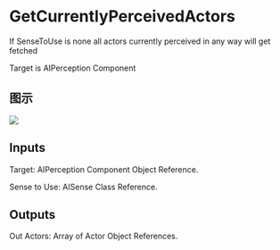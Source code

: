 # GetCurrentlyPerceivedActors

If SenseToUse is none all actors currently perceived in any way will get fetched

Target is AIPerception Component

## 图示

![]($-20221218-17480838.png)

## Inputs

Target: AIPerception Component Object Reference.

Sense to Use: AISense Class Reference.  

## Outputs

Out Actors: Array of Actor Object References.

